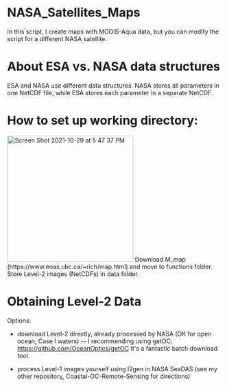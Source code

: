 # NASA_Satellites_Maps
In this script, I create maps with MODIS-Aqua data, but you can modify the script for a different NASA satellite.

# About ESA vs. NASA data structures
ESA and NASA use different data structures. NASA stores all parameters in one NetCDF file, while ESA stores each parameter in a separate NetCDF.

# How to set up working directory:
<img width="294" alt="Screen Shot 2021-10-29 at 5 47 37 PM" src="https://user-images.githubusercontent.com/83712030/139505920-0bac5238-b24e-42b8-a48a-6ff29e175eec.png">
Download M_map (https://www.eoas.ubc.ca/~rich/map.html) and move to functions folder.
Store Level-2 images (NetCDFs) in data folder.

# Obtaining Level-2 Data
Options: 
- download Level-2 directly, already processed by NASA (OK for open ocean, Case I waters)
-- I recommending using getOC: https://github.com/OceanOptics/getOC
It's a fantastic batch download tool.

- process Level-1 images yourself using l2gen in NASA SeaDAS (see my other repository, Coastal-OC-Remote-Sensing for directions)
